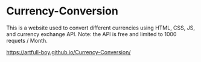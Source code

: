 # Currency-Conversion
This is a website used to convert different currencies using HTML, CSS, JS, and currency exchange API.
Note: the API is free and limited to 1000 requets / Month.

https://artfull-boy.github.io/Currency-Conversion/
